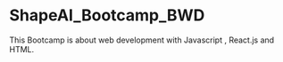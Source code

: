 # ShapeAI_Bootcamp_BWD
This Bootcamp is about web development with Javascript , React.js and HTML. 
